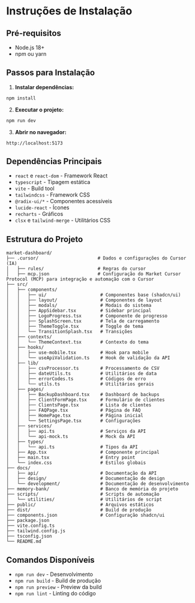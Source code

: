 # Instruções de Instalação

## Pré-requisitos

- Node.js 18+ 
- npm ou yarn

## Passos para Instalação

1. **Instalar dependências:**
```bash
npm install
```

2. **Executar o projeto:**
```bash
npm run dev
```

3. **Abrir no navegador:**
```
http://localhost:5173
```

## Dependências Principais

- `react` e `react-dom` - Framework React
- `typescript` - Tipagem estática
- `vite` - Build tool
- `tailwindcss` - Framework CSS
- `@radix-ui/*` - Componentes acessíveis
- `lucide-react` - Ícones
- `recharts` - Gráficos
- `clsx` e `tailwind-merge` - Utilitários CSS

## Estrutura do Projeto

```
market-dashboard/
├── .cursor/                      # Dados e configurações do Cursor (IA)
│   ├── rules/                    # Regras do cursor
│   ├── mcp.json                  # Configuração do Market Cursor Protocol (MCP) para integração e automação com o Cursor
├── src/
│   ├── components/
│   │   ├── ui/                    # Componentes base (shadcn/ui)
│   │   ├── layout/                # Componentes de layout
│   │   ├── modals/                # Modais do sistema
│   │   ├── AppSidebar.tsx         # Sidebar principal
│   │   ├── LogoProgress.tsx       # Componente de progresso
│   │   ├── SplashScreen.tsx       # Tela de carregamento
│   │   ├── ThemeToggle.tsx        # Toggle de tema
│   │   └── TransitionSplash.tsx   # Transições
│   ├── contexts/
│   │   └── ThemeContext.tsx       # Contexto do tema
│   ├── hooks/
│   │   ├── use-mobile.tsx         # Hook para mobile
│   │   └── useApiValidation.ts    # Hook de validação da API
│   ├── lib/
│   │   ├── csvProcessor.ts        # Processamento de CSV
│   │   ├── dateUtils.ts           # Utilitários de data
│   │   ├── errorCodes.ts          # Códigos de erro
│   │   └── utils.ts               # Utilitários gerais
│   ├── pages/
│   │   ├── BackupDashboard.tsx    # Dashboard de backups
│   │   ├── ClientFormPage.tsx     # Formulário de clientes
│   │   ├── ClientsPage.tsx        # Lista de clientes
│   │   ├── FAQPage.tsx            # Página de FAQ
│   │   ├── HomePage.tsx           # Página inicial
│   │   └── SettingsPage.tsx       # Configurações
│   ├── services/
│   │   ├── api.ts                 # Serviços da API
│   │   └── api-mock.ts            # Mock da API
│   ├── types/
│   │   └── api.ts                 # Tipos da API
│   ├── App.tsx                    # Componente principal
│   ├── main.tsx                   # Entry point
│   └── index.css                  # Estilos globais
├── docs/
│   ├── api/                       # Documentação da API
│   ├── design/                    # Documentação de design
│   └── development/               # Documentação de desenvolvimento
├── memory-bank/                   # Banco de memória do projeto
├── scripts/                       # Scripts de automação
│   └── utilities/                 # Utilitários de script
├── public/                        # Arquivos estáticos
├── dist/                          # Build de produção
├── components.json                # Configuração shadcn/ui
├── package.json
├── vite.config.ts
├── tailwind.config.js
├── tsconfig.json
└── README.md
```

## Comandos Disponíveis

- `npm run dev` - Desenvolvimento
- `npm run build` - Build de produção
- `npm run preview` - Preview da build
- `npm run lint` - Linting do código
